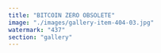 ```yaml
---
title: "BITCOIN ZERO OBSOLETE"
image: "./images/gallery-item-404-03.jpg"
watermark: "437"
section: "gallery"
---
```


